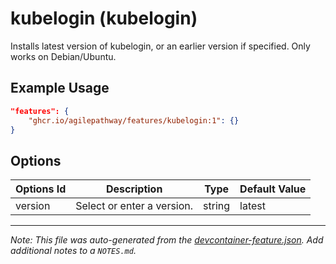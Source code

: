 
# kubelogin (kubelogin)

Installs latest version of kubelogin, or an earlier version if specified.  Only works on Debian/Ubuntu.

## Example Usage

```json
"features": {
    "ghcr.io/agilepathway/features/kubelogin:1": {}
}
```

## Options

| Options Id | Description | Type | Default Value |
|-----|-----|-----|-----|
| version | Select or enter a version. | string | latest |



---

_Note: This file was auto-generated from the [devcontainer-feature.json](https://github.com/agilepathway/features/blob/main/src/kubelogin/devcontainer-feature.json).  Add additional notes to a `NOTES.md`._
